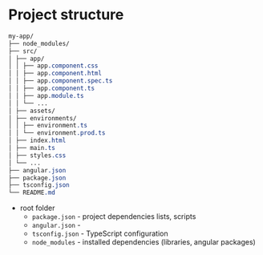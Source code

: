 # Project structure

```css
my-app/
├── node_modules/
├── src/
│ ├── app/
│ │ ├── app.component.css
│ │ ├── app.component.html
│ │ ├── app.component.spec.ts
│ │ ├── app.component.ts
│ │ ├── app.module.ts
│ │ └── ...
│ ├── assets/
│ ├── environments/
│ │ ├── environment.ts
│ │ └── environment.prod.ts
│ ├── index.html
│ ├── main.ts
│ ├── styles.css
│ └── ...
├── angular.json
├── package.json
├── tsconfig.json
└── README.md
```

- root folder
  - `package.json` - project dependencies lists, scripts
  - `angular.json` -
  - `tsconfig.json` - TypeScript configuration
  - `node_modules` - installed dependencies (libraries, angular packages)

